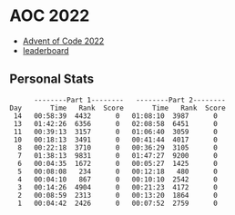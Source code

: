 # AOC 2022

* [Advent of Code 2022](https://adventofcode.com/2022)
* [leaderboard](https://adventofcode.com/2022/leaderboard)

## Personal Stats
```
      --------Part 1--------   --------Part 2--------
Day       Time   Rank  Score       Time   Rank  Score
 14   00:58:39  4432      0   01:08:10  3987      0
 13   01:42:26  6356      0   02:08:58  6451      0
 11   00:39:13  3157      0   01:06:40  3059      0
 10   00:18:13  3491      0   00:41:44  4017      0
  8   00:22:18  3710      0   00:36:29  3105      0
  7   01:38:13  9831      0   01:47:27  9200      0
  6   00:04:35  1672      0   00:05:27  1425      0
  5   00:08:08   234      0   00:12:18   480      0
  4   00:04:10   867      0   00:10:10  2542      0
  3   00:14:26  4904      0   00:21:23  4172      0
  2   00:08:59  2313      0   00:13:20  1864      0
  1   00:04:42  2426      0   00:07:52  2759      0
```
